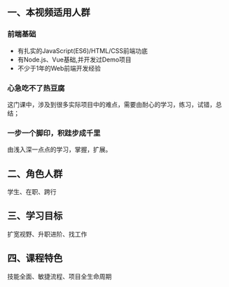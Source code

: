 ##  一、本视频适用人群
### 前端基础
* 有扎实的JavaScript(ES6)/HTML/CSS前端功底
* 有Node.js、Vue基础,并开发过Demo项目
* 不少于1年的Web前端开发经验

### 心急吃不了热豆腐
这门课中，涉及到很多实际项目中的难点，需要由耐心的学习，练习，试错，总结；

### 一步一个脚印，积跬步成千里
由浅入深一点点的学习，掌握，扩展。

## 二、角色人群
学生、在职、跨行

## 三、学习目标
扩宽视野、升职进阶、找工作

## 四、课程特色
技能全面、敏捷流程、项目全生命周期



